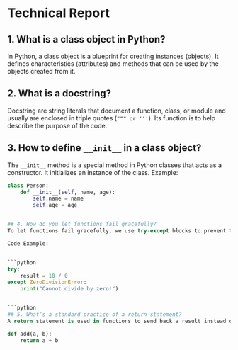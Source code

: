 # Technical Report

## 1. What is a class object in Python?
In Python, a class object is a blueprint for creating instances (objects). It defines characteristics (attributes) and methods that can be used by the objects created from it.

## 2. What is a docstring?
Docstring are string literals that document a function, class, or module and usually are enclosed in triple quotes (`""" or '''`). Its function is to help describe the purpose of the code.

## 3. How to define `__init__` in a class object?
The `__init__` method is a special method in Python classes that acts as a constructor. It initializes an instance of the class. Example:

```python
class Person:
    def __init__(self, name, age):
        self.name = name
        self.age = age


## 4. How do you let functions fail gracefully?
To let functions fail gracefully, we use try-except blocks to prevent the program from crashing when an error occurs. Instead, the error is caught, and a message can be displayed or logged.

Code Example:


```python
try:
    result = 10 / 0
except ZeroDivisionError:
    print("Cannot divide by zero!")


```python
## 5. What’s a standard practice of a return statement?
A return statement is used in functions to send back a result instead of printing it. A good practice is to return meaningful values rather than having functions print directly, making the function more reusable.

def add(a, b):
    return a + b





